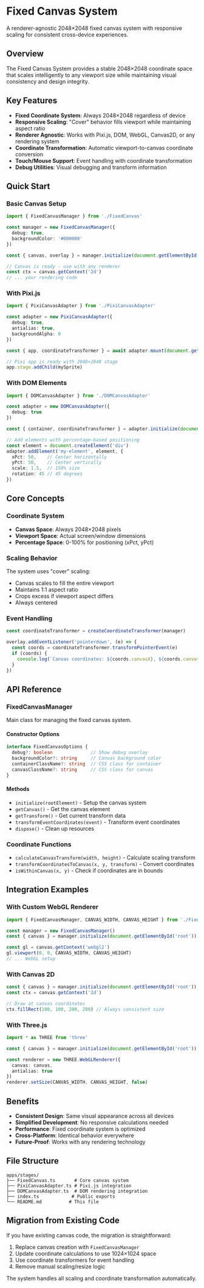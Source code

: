 # Fixed Canvas System

A renderer-agnostic 2048×2048 fixed canvas system with responsive scaling for consistent cross-device experiences.

## Overview

The Fixed Canvas System provides a stable 2048×2048 coordinate space that scales intelligently to any viewport size while maintaining visual consistency and design integrity.

## Key Features

- **Fixed Coordinate System**: Always 2048×2048 regardless of device
- **Responsive Scaling**: "Cover" behavior fills viewport while maintaining aspect ratio
- **Renderer Agnostic**: Works with Pixi.js, DOM, WebGL, Canvas2D, or any rendering system
- **Coordinate Transformation**: Automatic viewport-to-canvas coordinate conversion
- **Touch/Mouse Support**: Event handling with coordinate transformation
- **Debug Utilities**: Visual debugging and transform information

## Quick Start

### Basic Canvas Setup

```typescript
import { FixedCanvasManager } from './FixedCanvas'

const manager = new FixedCanvasManager({
  debug: true,
  backgroundColor: '#000000'
})

const { canvas, overlay } = manager.initialize(document.getElementById('root'))

// Canvas is ready - use with any renderer
const ctx = canvas.getContext('2d')
// ... your rendering code
```

### With Pixi.js

```typescript
import { PixiCanvasAdapter } from './PixiCanvasAdapter'

const adapter = new PixiCanvasAdapter({
  debug: true,
  antialias: true,
  backgroundAlpha: 0
})

const { app, coordinateTransformer } = await adapter.mount(document.getElementById('root'))

// Pixi app is ready with 2048×2048 stage
app.stage.addChild(mySprite)
```

### With DOM Elements

```typescript
import { DOMCanvasAdapter } from './DOMCanvasAdapter'

const adapter = new DOMCanvasAdapter({
  debug: true
})

const { container, coordinateTransformer } = adapter.initialize(document.getElementById('root'))

// Add elements with percentage-based positioning
const element = document.createElement('div')
adapter.addElement('my-element', element, {
  xPct: 50,    // Center horizontally
  yPct: 50,    // Center vertically  
  scale: 1.5,  // 150% size
  rotation: 45 // 45 degrees
})
```

## Core Concepts

### Coordinate System

- **Canvas Space**: Always 2048×2048 pixels
- **Viewport Space**: Actual screen/window dimensions
- **Percentage Space**: 0-100% for positioning (xPct, yPct)

### Scaling Behavior

The system uses "cover" scaling:
- Canvas scales to fill the entire viewport
- Maintains 1:1 aspect ratio
- Crops excess if viewport aspect differs
- Always centered

### Event Handling

```typescript
const coordinateTransformer = createCoordinateTransformer(manager)

overlay.addEventListener('pointerdown', (e) => {
  const coords = coordinateTransformer.transformPointerEvent(e)
  if (coords) {
    console.log(`Canvas coordinates: ${coords.canvasX}, ${coords.canvasY}`)
  }
})
```

## API Reference

### FixedCanvasManager

Main class for managing the fixed canvas system.

#### Constructor Options

```typescript
interface FixedCanvasOptions {
  debug?: boolean              // Show debug overlay
  backgroundColor?: string     // Canvas background color
  containerClassName?: string  // CSS class for container
  canvasClassName?: string     // CSS class for canvas
}
```

#### Methods

- `initialize(rootElement)` - Setup the canvas system
- `getCanvas()` - Get the canvas element
- `getTransform()` - Get current transform data
- `transformEventCoordinates(event)` - Transform event coordinates
- `dispose()` - Clean up resources

### Coordinate Functions

- `calculateCanvasTransform(width, height)` - Calculate scaling transform
- `transformCoordinatesToCanvas(x, y, transform)` - Convert coordinates
- `isWithinCanvas(x, y)` - Check if coordinates are in bounds

## Integration Examples

### With Custom WebGL Renderer

```typescript
import { FixedCanvasManager, CANVAS_WIDTH, CANVAS_HEIGHT } from './FixedCanvas'

const manager = new FixedCanvasManager()
const { canvas } = manager.initialize(document.getElementById('root'))

const gl = canvas.getContext('webgl2')
gl.viewport(0, 0, CANVAS_WIDTH, CANVAS_HEIGHT)
// ... WebGL setup
```

### With Canvas 2D

```typescript
const { canvas } = manager.initialize(document.getElementById('root'))
const ctx = canvas.getContext('2d')

// Draw at canvas coordinates
ctx.fillRect(100, 100, 200, 200) // Always consistent size
```

### With Three.js

```typescript
import * as THREE from 'three'

const { canvas } = manager.initialize(document.getElementById('root'))

const renderer = new THREE.WebGLRenderer({ 
  canvas: canvas,
  antialias: true
})
renderer.setSize(CANVAS_WIDTH, CANVAS_HEIGHT, false)
```

## Benefits

- **Consistent Design**: Same visual appearance across all devices
- **Simplified Development**: No responsive calculations needed
- **Performance**: Fixed coordinate system is optimized
- **Cross-Platform**: Identical behavior everywhere
- **Future-Proof**: Works with any rendering technology

## File Structure

```
apps/stages/
├── FixedCanvas.ts       # Core canvas system
├── PixiCanvasAdapter.ts # Pixi.js integration
├── DOMCanvasAdapter.ts  # DOM rendering integration
├── index.ts            # Public exports
└── README.md          # This file
```

## Migration from Existing Code

If you have existing canvas code, the migration is straightforward:

1. Replace canvas creation with `FixedCanvasManager`
2. Update coordinate calculations to use 1024×1024 space
3. Use coordinate transformers for event handling
4. Remove manual scaling/resize logic

The system handles all scaling and coordinate transformation automatically.
